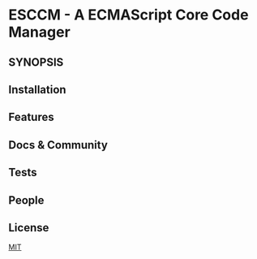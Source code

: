 # ESCCM - A ECMAScript Core Code Manager
## SYNOPSIS

## Installation

## Features

## Docs & Community

## Tests

## People

## License
[MIT](https://github.com/Clunt/esccm/blob/master/LICENSE)

